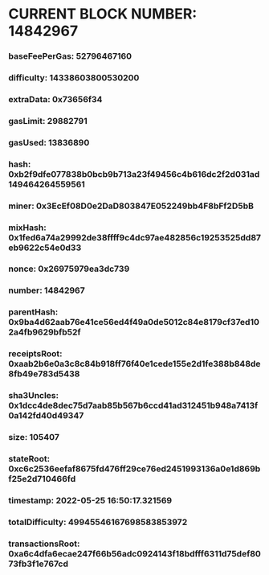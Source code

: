# CURRENT BLOCK NUMBER: 14842967

### baseFeePerGas: 52796467160
### difficulty: 14338603800530200
### extraData: 0x73656f34
### gasLimit: 29882791
### gasUsed: 13836890
### hash: 0xb2f9dfe077838b0bcb9b713a23f49456c4b616dc2f2d031ad149464264559561
### miner: 0x3EcEf08D0e2DaD803847E052249bb4F8bFf2D5bB
### mixHash: 0x1fed6a74a29992de38ffff9c4dc97ae482856c19253525dd87eb9622c54e0d33
### nonce: 0x26975979ea3dc739
### number: 14842967
### parentHash: 0x9ba4d62aab76e41ce56ed4f49a0de5012c84e8179cf37ed102a4fb9629bfb52f
### receiptsRoot: 0xaab2b6e0a3c8c84b918ff76f40e1cede155e2d1fe388b848de8fb49e783d5438
### sha3Uncles: 0x1dcc4de8dec75d7aab85b567b6ccd41ad312451b948a7413f0a142fd40d49347
### size: 105407
### stateRoot: 0xc6c2536eefaf8675fd476ff29ce76ed2451993136a0e1d869bf25e2d710466fd
### timestamp: 2022-05-25 16:50:17.321569
### totalDifficulty: 49945546167698583853972
### transactionsRoot: 0xa6c4dfa6ecae247f66b56adc0924143f18bdfff6311d75def8073fb3f1e767cd

